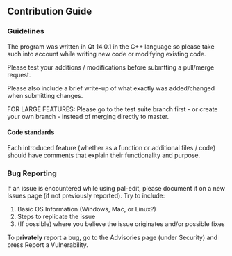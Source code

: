<h2>Contribution Guide</h2>

<h3>Guidelines</h3>
<p>The program was written in Qt 14.0.1 in the C++ language so please take such into account while writing new code or modifying existing code.</p>
<p>Please test your additions / modifications before submtting a pull/merge request.</p>
<p>Please also include a brief write-up of what exactly was added/changed when submitting changes.</p>
<p>FOR LARGE FEATURES: Please go to the test suite branch first - or create your own branch - instead of merging directly to master.</p>
<h4>Code standards</h4>
<p>Each introduced feature (whether as a function or additional files / code) should have comments that explain their functionality and purpose.</p>
<h3>Bug Reporting</h3>
<p>If an issue is encountered while using pal-edit, please document it on a new Issues page (if not previously reported). Try to include:</p>
<ol>
  <li>Basic OS Information (Windows, Mac, or Linux?)</li>
  <li>Steps to replicate the issue</li>
  <li>(If possible) where you believe the issue originates and/or possible fixes</li>
</ol>
<p>To <b>privately</b> report a bug, go to the Advisories page (under Security) and press Report a Vulnerability.</p>
